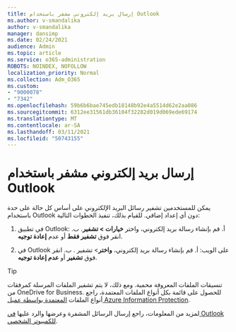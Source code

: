 ```yaml
---
title: إرسال بريد إلكتروني مشفر باستخدام Outlook
ms.author: v-smandalika
author: v-smandalika
manager: dansimp
ms.date: 02/24/2021
audience: Admin
ms.topic: article
ms.service: o365-administration
ROBOTS: NOINDEX, NOFOLLOW
localization_priority: Normal
ms.collection: Adm_O365
ms.custom:
- "9000078"
- "7342"
ms.openlocfilehash: 59b6b6bae745edb18148b92e4a5514d62e2aa086
ms.sourcegitcommit: 6312ee31561db36104f32282d019d069ede69174
ms.translationtype: MT
ms.contentlocale: ar-SA
ms.lasthandoff: 03/11/2021
ms.locfileid: "50743155"
---
```

# <a name="send-encrypted-email-using-outlook"></a>إرسال بريد إلكتروني مشفر باستخدام Outlook

يمكن للمستخدمين تشفير رسائل البريد الإلكتروني على أساس كل حالة على حدة باستخدام Outlook دون أي إعداد إضافي. للقيام بذلك، تنفيذ الخطوات التالية:

1. في تطبيق Outlook: أ. قم بإنشاء رسالة بريد إلكتروني، واختر **خيارات > تشفير**. 
    ب. انقر فوق **تشفير فقط** أو عدم **إعادة توجيه**.

2. في Outlook على الويب: أ. قم بإنشاء رسالة بريد إلكتروني، **واختر**> تشفير .
    ب. انقر فوق **تشفير** أو **عدم إعادة توجيه**.

> [!TIP]
> تنسيقات الملفات المعروفة محمية. ومع ذلك، لا يتم تشفير الملفات المرسلة كمرفقات من OneDrive for Business. للحصول على قائمة بكل أنواع الملفات المعتمدة، راجع أنواع الملفات [المعتمدة بواسطة عميل Azure Information Protection](https://docs.microsoft.com/azure/information-protection/rms-client/client-admin-guide-file-types).

لمزيد من المعلومات، راجع إرسال الرسائل المشفرة وعرضها والرد عليها [في Outlook للكمبيوتر الشخصي](https://support.microsoft.com/topic/send-view-and-reply-to-encrypted-messages-in-outlook-for-pc-eaa43495-9bbb-4fca-922a-df90dee51980).



